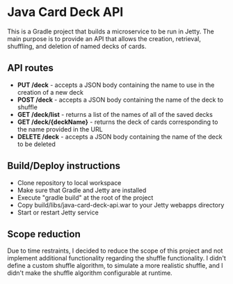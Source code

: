 # Java Card Deck API
This is a Gradle project that builds a microservice to be run in Jetty. The main purpose is to provide an API that allows the creation, retrieval, shuffling, and deletion of named decks of cards.

## API routes
* **PUT /deck** - accepts a JSON body containing the name to use in the creation of a new deck
* **POST /deck** - accepts a JSON body containing the name of the deck to shuffle
* **GET /deck/list** - returns a list of the names of all of the saved decks
* **GET /deck/{deckName}** - returns the deck of cards corresponding to the name provided in the URL
* **DELETE /deck** - accepts a JSON body containing the name of the deck to be deleted

## Build/Deploy instructions
* Clone repository to local workspace
* Make sure that Gradle and Jetty are installed
* Execute "gradle build" at the root of the project
* Copy build/libs/java-card-deck-api.war to your Jetty webapps directory
* Start or restart Jetty service

## Scope reduction
Due to time restraints, I decided to reduce the scope of this project and not implement additional functionality regarding the shuffle functionality. I didn't define a custom shuffle algorithm, to simulate a more realistic shuffle, and I didn't make the shuffle algorithm configurable at runtime.
